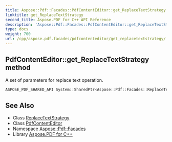 ```yaml
---
title: Aspose::Pdf::Facades::PdfContentEditor::get_ReplaceTextStrategy method
linktitle: get_ReplaceTextStrategy
second_title: Aspose.PDF for C++ API Reference
description: 'Aspose::Pdf::Facades::PdfContentEditor::get_ReplaceTextStrategy method. A set of parameters for replace text operation in C++.'
type: docs
weight: 700
url: /cpp/aspose.pdf.facades/pdfcontenteditor/get_replacetextstrategy/
---
```

## PdfContentEditor::get_ReplaceTextStrategy method


A set of parameters for replace text operation.

```cpp
ASPOSE_PDF_SHARED_API System::SharedPtr<Aspose::Pdf::Facades::ReplaceTextStrategy> Aspose::Pdf::Facades::PdfContentEditor::get_ReplaceTextStrategy() const
```

## See Also

* Class [ReplaceTextStrategy](../../replacetextstrategy/)
* Class [PdfContentEditor](../)
* Namespace [Aspose::Pdf::Facades](../../)
* Library [Aspose.PDF for C++](../../../)
